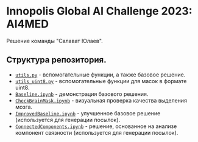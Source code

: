 # Innopolis Global AI Challenge 2023: AI4MED
Решение команды "Салават Юлаев".

## Структура репозитория.

- [`utils.py`](./utils.py) - вспомогательные функции, а также базовое решение.
- [`utils_uint8.py`](./utils_uint8.py) - вспомогательные функции для масок в формате uint8.
- [`Baseline.ipynb`](./Baseline.ipynb) - демонстрация базового решения.
- [`CheckBrainMask.ipynb`](./CheckBrainMask.ipynb) - визуальная проверка качества выделения мозга.
- [`ImprovedBaseline.ipynb`](./ImprovedBaseline.ipynb) - улучшенное базовое решение (используется для генерации посылок).
- [`ConnectedComponents.ipynb`](./ConnectedComponents.ipynb) - решение, основанное на анализе компонент связности (используется для генерации посылок).